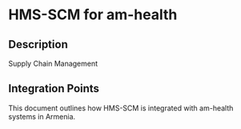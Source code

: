 # HMS-SCM for am-health

## Description

Supply Chain Management

## Integration Points

This document outlines how HMS-SCM is integrated with am-health systems in Armenia.
